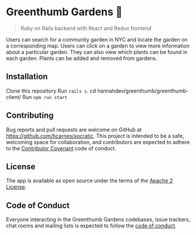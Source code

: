 # Greenthumb Gardens 🌱

>Ruby on Rails backend with React and Redux frontend

Users can search for a community garden in NYC and locate the garden on a corresponding map. Users can click on a garden to view more information about a particular garden. They can also view which plants can be found in each garden. Plants can be added and removed from gardens.

## Installation
Clone this repository
Run `rails s`.
cd hannahdev/greenthumb/greenthumb-client/
Run `npm run start`

## Contributing

Bug reports and pull requests are welcome on GitHub at https://github.com/hcarnes/socratic. This project is intended to be a safe, welcoming space for collaboration, and contributors are expected to adhere to the [Contributor Covenant](http://contributor-covenant.org) code of conduct.

## License

The app is available as open source under the terms of the [Apache 2 License](https://opensource.org/licenses/Apache-2.0).

## Code of Conduct

Everyone interacting in the Greenthumb Gardens codebases, issue trackers, chat rooms and mailing lists is expected to follow the [code of conduct](https://github.com/[USERNAME]/greenthumb/blob/master/CODE_OF_CONDUCT.md).

